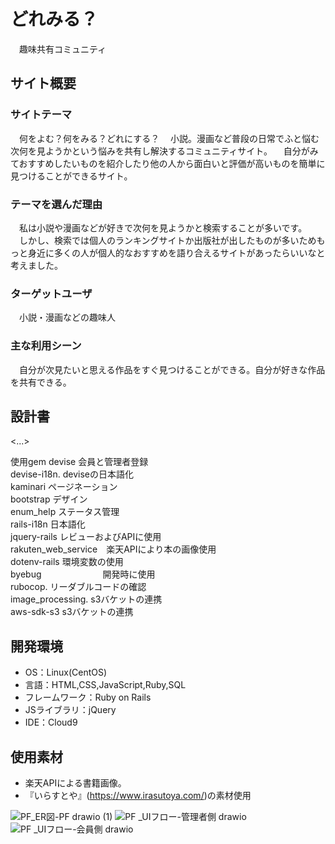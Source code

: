 # どれみる？
　趣味共有コミュニティ

## サイト概要
### サイトテーマ
　何をよむ？何をみる？どれにする？
　小説。漫画など普段の日常でふと悩む次何を見ようかという悩みを共有し解決するコミュニティサイト。
　自分がみておすすめしたいものを紹介したり他の人から面白いと評価が高いものを簡単に見つけることができるサイト。

### テーマを選んだ理由
　私は小説や漫画などが好きで次何を見ようかと検索することが多いです。
　しかし、検索では個人のランキングサイトか出版社が出したものが多いためもっと身近に多くの人が個人的なおすすめを語り合えるサイトがあったらいいなと考えました。

### ターゲットユーザ
　小説・漫画などの趣味人

### 主な利用シーン
　自分が次見たいと思える作品をすぐ見つけることができる。自分が好きな作品を共有できる。

## 設計書
<...>

使用gem
devise	            会員と管理者登録<br>
devise-i18n.        deviseの日本語化<br>
kaminari	          ページネーション<br>
bootstrap	          デザイン<br>
enum_help	          ステータス管理<br>
rails-i18n	         日本語化<br>
jquery-rails	       レビューおよびAPIに使用<br>
rakuten_web_service　楽天APIにより本の画像使用<br>
dotenv-rails          環境変数の使用<br>
byebug　　　　　　　開発時に使用<br>
rubocop.            リーダブルコードの確認<br>
image_processing.   s3バケットの連携<br>
aws-sdk-s3          s3バケットの連携<br>

## 開発環境
- OS：Linux(CentOS)
- 言語：HTML,CSS,JavaScript,Ruby,SQL
- フレームワーク：Ruby on Rails
- JSライブラリ：jQuery
- IDE：Cloud9

## 使用素材
- 楽天APIによる書籍画像。
- 『いらすとや』(https://www.irasutoya.com/)の素材使用

![PF_ER図-PF drawio (1)](https://user-images.githubusercontent.com/104709136/184349682-c65c8004-e5cd-40ac-9a4a-6586cbdae14a.png)
![PF _UIフロー-管理者側 drawio](https://user-images.githubusercontent.com/104709136/181411508-dc570331-485f-484c-9662-b5e250420324.png)
![PF _UIフロー-会員側 drawio](https://user-images.githubusercontent.com/104709136/181411522-34d96cb4-4a0d-4d0f-a5c1-36376bd9975c.png)
